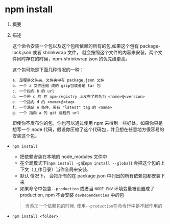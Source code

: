 # npm install

1.  概要
2.  描述

    这个命令安装一个包以及这个包所依赖的所有的包,如果这个包有 package-lock.json 或者 shrinkwrap 文件， 就会按照这个文件的内容来安装，两个文件同时存在的时候，npm-shrinkwrap.json 的优先级更高。

    这个包可能是下面几种情况的一种：

        a. 是程序文件夹，文件夹中有 package.json 文件
        b. 一个 a 文件压缩 成的 gzip包或者是 tar 包
        c. 一个指向 b 的 url
        d. 一个带 c 的 在 npm-registry 上发布了的名为 <name>@<version>
        e. 一个指向 d 的 <name>@<tag>
        f. 一个满足 e 条件，带有 "latest" tag 的 <name>
        g. 一个 指向 a 的 git 远程的 url

    即使你不发布你的包，你也可以通过使用 npm 来得到一些好处。如果你只是想写一个 node 代码，假设你压缩了这个代码包，并且想在任意地方很容易的安装这个包。

-   `npm install`

    -   把依赖安装在本地的 node_modules 文件中
    -   在全局模式下(`npm install -g`或`npm install --global`) 会把这个包的上下文（工作目录）当作全局来安装.
    -   默认 情况下， 会把所有的在 package.json 中列出的所有依赖包都安装下来
    -   如果命令中包含`--production` 或者当 `NODE_ENV` 环境变量被设置成了 production, npm 不会安装 `devDependencies` 中的包

    > 当添加一个依赖包的时候, 使用`--production`在命令行中是不起作用的

-   `npm install <folder>`
